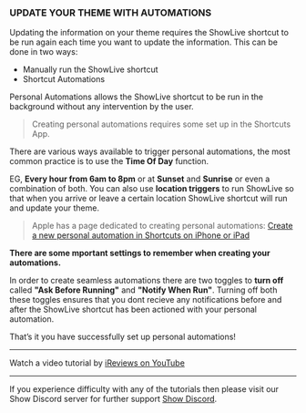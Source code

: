 

### UPDATE YOUR THEME WITH AUTOMATIONS 

Updating the information on your theme requires the ShowLive shortcut to be run again each time you want to update the information. This can be done in two ways:

- Manually run the ShowLive shortcut
- Shortcut Automations

Personal Automations allows the ShowLive shortcut to be run in the background without any intervention by the user.

> Creating personal automations requires some set up in the Shortcuts App.

There are various ways available to trigger personal automations, the most common practice is to use the **Time Of Day** function. 

EG, **Every hour from 6am to 8pm** or at **Sunset** and **Sunrise** or even a combination of both. You can also use **location triggers** to run ShowLive so that when you arrive or leave a certain location ShowLive shortcut will run and update your theme. 

> Apple has a page dedicated to creating personal automations: [Create a new personal automation in Shortcuts on iPhone or iPad](https://support.apple.com/en-gb/guide/shortcuts/apdfbdbd7123/ios)

**There are some mportant settings to remember when creating your automations.**

In order to create seamless automations there are two toggles to **turn off** called **"Ask Before Running"** and **"Notify When Run"**. Turning off both these toggles ensures that you dont recieve any notifications before and after the ShowLive shortcut has been actioned with your personal automation.

That’s it you have successfully set up personal automations!

---

Watch a video tutorial by [iReviews on YouTube](https://youtu.be/RsKQNw6-NZI)

---

If you experience difficulty with any of the tutorials then please visit our Show Discord server for further support [Show Discord](https://discord.gg/ab5H95YYXd).



